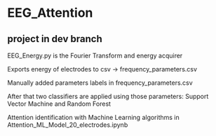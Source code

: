 # EEG_Attention

## project in dev branch

EEG_Energy.py is the Fourier Transform and energy acquirer

Exports energy of electrodes to csv -> frequency_parameters.csv

Manually added parameters labels in frequency_parameters.csv

After that two classifiers are applied using those parameters: Support Vector Machine and Random Forest

Attention identification with Machine Learning algorithms in Attention_ML_Model_20_electrodes.ipynb 
